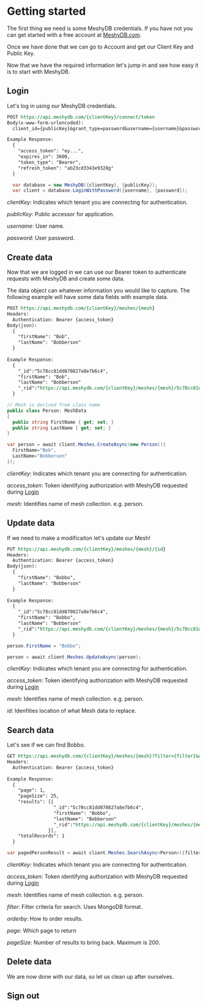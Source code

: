 # Getting started
The first thing we need is some MeshyDB credentials. If you have not you can get started with a free account at [MeshyDB.com](https://meshydb.com).

Once we have done that we can go to Account and get our Client Key and Public Key.

Now that we have the required information let's jump in and see how easy it is to start with MeshyDB.

## Login
Let's log in using our MeshyDB credentials.

``` rest
POST https://api.meshydb.com/{clientKey}/connect/token
Body(x-www-form-urlencoded):  
  client_id={publicKey}&grant_type=password&username={username}&password={password}&scope=meshy.api%20offline_access

Example Response:
  {
    "access_token": "ey...",
    "expires_in": 3600,
    "token_type": "Bearer",
    "refresh_token": "ab23cd3343e9328g"
  }
```

```c#
  var database = new MeshyDB({clientKey}, {publicKey});
  var client = database.LoginWithPassword({username}, {password});
```

_clientKey_: 
  Indicates which tenant you are connecting for authentication.
  
_publicKey_: 
  Public accessor for application.
  
_username_:
  User name.

_password_:
  User password.
 
## Create data
Now that we are logged in we can use our Bearer token to authenticate requests with MeshyDB and create some data.

The data object can whatever information you would like to capture. The following example will have some data fields with example data.

``` rest
POST https://api.meshydb.com/{clientKey}/meshes/{mesh}
Headers:
  Authentication: Bearer {access_token}
Body(json):
  {
    "firstName": "Bob",
    "lastName": "Bobberson"
  }
  
Example Response:
  {
    "_id":"5c78cc81dd870827a8e7b6c4",
    "firstName": "Bob",
    "lastName": "Bobberson"
    "_rid":"https://api.meshydb.com/{clientKey}/meshes/{mesh}/5c78cc81dd870827a8e7b6c4"
  }
```

```c#
// Mesh is derived from class name
public class Person: MeshData
{
  public string FirstName { get; set; }
  public string LastName { get; set; }
}

var person = await client.Meshes.CreateAsync(new Person(){
  FirstName="Bob",
  LastName="Bobberson"
});
```

_clientKey_: 
  Indicates which tenant you are connecting for authentication.
 
_access_token_:
  Token identifying authorization with MeshyDB requested during [Login](#login)
  
_mesh_:
  Identifies name of mesh collection. e.g. person.

## Update data
If we need to make a modificaiton let's update our Mesh!

``` rest
PUT https://api.meshydb.com/{clientKey}/meshes/{mesh}/{id}
Headers:
  Authentication: Bearer {access_token}
Body(json):
  {
    "firstName": "Bobbo",
    "lastName": "Bobberson"
  }
  
Example Response:
  {
    "_id":"5c78cc81dd870827a8e7b6c4",
    "firstName": "Bobbo",
    "lastName": "Bobberson"
    "_rid":"https://api.meshydb.com/{clientKey}/meshes/{mesh}/5c78cc81dd870827a8e7b6c4"
  }
```

```c#
person.FirstName = "Bobbo";

person = await client.Meshes.UpdateAsync(person);
```

_clientKey_: 
  Indicates which tenant you are connecting for authentication.
 
_access_token_:
  Token identifying authorization with MeshyDB requested during [Login](#login)
  
_mesh_:
  Identifies name of mesh collection. e.g. person.

_id_:
  Idenfities location of what Mesh data to replace.

## Search data
Let's see if we can find Bobbo.


``` rest
GET https://api.meshydb.com/{clientKey}/meshes/{mesh}?filter={filter}&orderby={orderby}&page={page}&pageSize={pageSize}
Headers:
  Authentication: Bearer {access_token}
  
Example Response:
  {
    "page": 1,
    "pageSize": 25,
    "results": [{
                 "_id":"5c78cc81dd870827a8e7b6c4",
                 "firstName": "Bobbo",
                 "lastName": "Bobberson"
                 "_rid":"https://api.meshydb.com/{clientKey}/meshes/{mesh}/5c78cc81dd870827a8e7b6c4"
               }],
    "totalRecords": 1
  }
```

```c#
var pagedPersonResult = await client.Meshes.SearchAsync<Person>({filter},{page},{pageSize});
```

_clientKey_: 
  Indicates which tenant you are connecting for authentication.
 
_access_token_:
  Token identifying authorization with MeshyDB requested during [Login](#login)
  
_mesh_:
  Identifies name of mesh collection. e.g. person.

_filter_:
  Filter criteria for search. Uses MongoDB format.
  
_orderby_:
  How to order results.
  
_page_:
  Which page to return

_pageSize_:
  Number of results to bring  back. Maximum is 200.
  
## Delete data
We are now done with our data, so let us clean up after ourselves.

## Sign out
